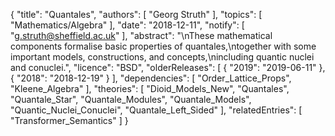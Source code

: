 {
    "title": "Quantales",
    "authors": [
        "Georg Struth"
    ],
    "topics": [
        "Mathematics/Algebra"
    ],
    "date": "2018-12-11",
    "notify": [
        "g.struth@sheffield.ac.uk"
    ],
    "abstract": "\nThese mathematical components formalise basic properties of quantales,\ntogether with some important models, constructions, and concepts,\nincluding quantic nuclei and conuclei.",
    "licence": "BSD",
    "olderReleases": [
        {
            "2019": "2019-06-11"
        },
        {
            "2018": "2018-12-19"
        }
    ],
    "dependencies": [
        "Order_Lattice_Props",
        "Kleene_Algebra"
    ],
    "theories": [
        "Dioid_Models_New",
        "Quantales",
        "Quantale_Star",
        "Quantale_Modules",
        "Quantale_Models",
        "Quantic_Nuclei_Conuclei",
        "Quantale_Left_Sided"
    ],
    "relatedEntries": [
        "Transformer_Semantics"
    ]
}